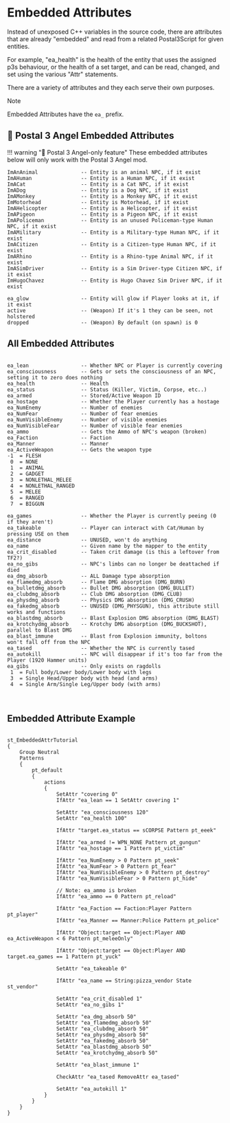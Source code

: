 # Embedded Attributes
Instead of unexposed C++ variables in the source code, there are attributes that are already "embedded" and read from a related Postal3Script for given entities.

For example, "ea_health" is the health of the entity that uses the assigned p3s behaviour, or the health of a set target, and can be read, changed, and set using the various "Attr" statements.

There are a variety of attributes and they each serve their own purposes.

<div class="admonition note">
<p class="admonition-title">Note</p>
<p>Embedded Attributes have the <code>ea_</code> prefix.</p>
</ul>
</div>

## 🪽 Postal 3 Angel Embedded Attributes
!!! warning "🪽 Postal 3 Angel-only feature"
	These embedded attributes below will only work with the Postal 3 Angel mod.
```
ImAnAnimal				-- Entity is an animal NPC, if it exist
ImAHuman				-- Entity is a Human NPC, if it exist
ImACat					-- Entity is a Cat NPC, if it exist
ImADog					-- Entity is a Dog NPC, if it exist
ImAMonkey				-- Entity is a Monkey NPC, if it exist
ImMotorhead				-- Entity is Motorhead, if it exist
ImAHelicopter			-- Entity is a Helicopter, if it exist
ImAPigeon				-- Entity is a Pigeon NPC, if it exist
ImAPoliceman			-- Entity is an unused Policeman-type Human NPC, if it exist
ImAMilitary				-- Entity is a Military-type Human NPC, if it exist
ImACitizen				-- Entity is a Citizen-type Human NPC, if it exist
ImARhino				-- Entity is a Rhino-type Animal NPC, if it exist
ImASimDriver			-- Entity is a Sim Driver-type Citizen NPC, if it exist
ImHugoChavez			-- Entity is Hugo Chavez Sim Driver NPC, if it exist

ea_glow					-- Entity will glow if Player looks at it, if it exist
active					-- (Weapon) If it's 1 they can be seen, not holstered
dropped					-- (Weapon) By default (on spawn) is 0
```

## All Embedded Attributes
<pre><code>
ea_lean					-- Whether NPC or Player is currently covering
ea_consciousness		-- Gets or sets the consciousness of an NPC, setting it to zero does nothing
ea_health				-- Health
ea_status				-- Status (Killer, Victim, Corpse, etc..)
ea_armed				-- Stored/Active Weapon ID
ea_hostage				-- Whether the Player currently has a hostage
ea_NumEnemy				-- Number of enemies
ea_NumFear				-- Number of fear enemies
ea_NumVisibleEnemy		-- Number of visible enemies
ea_NumVisibleFear		-- Number of visible fear enemies
ea_ammo					-- Gets the Ammo of NPC's weapon (broken)
ea_Faction				-- Faction
ea_Manner				-- Manner
ea_ActiveWeapon			-- Gets the weapon type
-1 	= FLESH
 0 	= NONE
 1 	= ANIMAL
 2 	= GADGET
 3 	= NONLETHAL_MELEE
 4 	= NONLETHAL_RANGED
 5 	= MELEE
 6 	= RANGED
 7 	= BIGGUN
 
ea_games				-- Whether the Player is currently peeing (0 if they aren't)
ea_takeable				-- Player can interact with Cat/Human by pressing USE on them
ea_distance				-- UNUSED, won't do anything
ea_name					-- Given name by the mapper to the entity
ea_crit_disabled		-- Taken crit damage (is this a leftover from TF2?)
ea_no_gibs				-- NPC's limbs can no longer be deattached if died
ea_dmg_absorb			-- ALL Damage type absorption
ea_flamedmg_absorb 		-- Flame DMG absorption (DMG_BURN)
ea_bulletdmg_absorb 	-- Bullet DMG absorption (DMG_BULLET)
ea_clubdmg_absorb		-- Club DMG absorption (DMG_CLUB)
ea_physdmg_absorb		-- Physics DMG absorption (DMG_CRUSH)
ea_fakedmg_absorb		-- UNUSED (DMG_PHYSGUN), this attribute still works and functions
ea_blastdmg_absorb		-- Blast Explosion DMG absorption (DMG_BLAST)
ea_krotchydmg_absorb 	-- Krotchy DMG absorption (DMG_BUCKSHOT), parallel to Blast DMG
ea_blast_immune			-- Blast from Explosion immunity, boltons won't fall off from the NPC
ea_tased				-- Whether the NPC is currently tased
ea_autokill				-- NPC will disappear if it's too far from the Player (1920 Hammer units)
ea_gibs					-- Only exists on ragdolls
 1 	= Full body/Lower body/Lower body with legs
 3 	= Single Head/Upper body with head (and arms)
 4 	= Single Arm/Single Leg/Upper body (with arms)
</code></pre>
<br>

## Embedded Attribute Example
<pre><code class="language-js">
st_EmbeddedAttrTutorial
{
	Group Neutral
	Patterns
	{
		pt_default
		{
			actions
			{
				SetAttr "covering 0"
				IfAttr "ea_lean == 1 SetAttr covering 1"
				
				SetAttr "ea_consciousness 120"
				SetAttr "ea_health 100"
				
				IfAttr "target.ea_status == sCORPSE Pattern pt_eeek"
				
				IfAttr "ea_armed != WPN_NONE Pattern pt_gungun"
				IfAttr "ea_hostage == 1 Pattern pt_victim"
				
				IfAttr "ea_NumEnemy > 0 Pattern pt_seek"
				IfAttr "ea_NumFear > 0 Pattern pt_fear"
				IfAttr "ea_NumVisibleEnemy > 0 Pattern pt_destroy"
				IfAttr "ea_NumVisibleFear > 0 Pattern pt_hide"
				
				// Note: ea_ammo is broken
				IfAttr "ea_ammo == 0 Pattern pt_reload"
				
				IfAttr "ea_Faction == Faction:Player Pattern pt_player"
				IfAttr "ea_Manner == Manner:Police Pattern pt_police"
				
				IfAttr "Object:target == Object:Player AND ea_ActiveWeapon < 6 Pattern pt_meleeOnly"
				
				IfAttr "Object:target == Object:Player AND target.ea_games == 1 Pattern pt_yuck"
				
				SetAttr "ea_takeable 0"
				
				IfAttr "ea_name == String:pizza_vendor State st_vendor"
				
				SetAttr "ea_crit_disabled 1"
				SetAttr "ea_no_gibs 1"
				
				SetAttr "ea_dmg_absorb 50"
				SetAttr "ea_flamedmg_absorb 50"
				SetAttr "ea_clubdmg_absorb 50"
				SetAttr "ea_physdmg_absorb 50"
				SetAttr "ea_fakedmg_absorb 50"
				SetAttr "ea_blastdmg_absorb 50"
				SetAttr "ea_krotchydmg_absorb 50"
				
				SetAttr "ea_blast_immune 1"
				
				CheckAttr "ea_tased RemoveAttr ea_tased"
				
				SetAttr "ea_autokill 1"
			}
		}
	}
}
</code></pre>